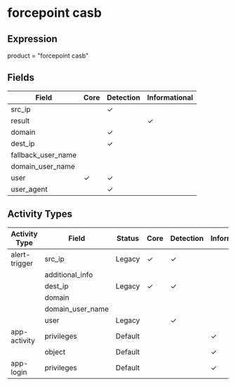 forcepoint casb
===============

Expression
----------

product = "forcepoint casb"

Fields
------

| Field              | Core     | Detection | Informational |
| ------------------ | -------- | --------- | ------------- |
| src_ip             |          | &#10003;  |               |
| result             |          |           | &#10003;      |
| domain             |          | &#10003;  |               |
| dest_ip            |          | &#10003;  |               |
| fallback_user_name |          |           |               |
| domain_user_name   |          |           |               |
| user               | &#10003; | &#10003;  |               |
| user_agent         |          | &#10003;  |               |

Activity Types
--------------

| Activity Type | Field            | Status  | Core     | Detection | Informational |
| ------------- | ---------------- | ------- | -------- | --------- | ------------- |
| alert-trigger | src_ip           | Legacy  | &#10003; | &#10003;  |               |
|               | additional_info  |         |          |           |               |
|               | dest_ip          | Legacy  | &#10003; | &#10003;  |               |
|               | domain           |         |          |           |               |
|               | domain_user_name |         |          |           |               |
|               | user             | Legacy  |          | &#10003;  |               |
| app-activity  | privileges       | Default |          |           | &#10003;      |
|               | object           | Default |          |           | &#10003;      |
| app-login     | privileges       | Default |          |           | &#10003;      |

